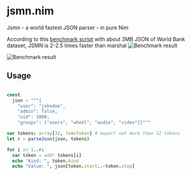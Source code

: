 # jsmn.nim
Jsmn - a world fastest JSON parser - in pure Nim

According to this [benchmark script](https://github.com/rgv151/benchmarking/blob/master/marshal_vs_manual.nim) with about 3MB JSON of World Bank dataset, JSMN is 2-2.5 times faster than marshal
![Benchmark result](https://downloader.disk.yandex.ru/preview/cf0d5b53d98f7cda33484e56c649191039f82b86881b3503036519749dc024c4/5cd67ba6/VfrKkos1WSzVs-j90gCy1dLWs5PgJjdR9UWqcKxrIQanHRc9n9sSz-cpXvhmPbYDjgRKWmvIzouyDrKjw7WpMg%3D%3D?uid=0&filename=2019-05-11_10-36-59.png&disposition=inline&hash=&limit=0&content_type=image%2Fpng&tknv=v2&size=2048x2048)

![Benchmark result](https://downloader.disk.yandex.ru/preview/5e9d24e4155569765445535b978ebe667be82f3e59e043d5660206bbc1962f35/5cd67bc1/oYyULY8MIiYSd38io7nHmFGwy328Wd2tvLWnCBwe_lAytqCmtXVpzWSqRPygSkuBLfNI-SJxBOCzJ4bsXajIcA%3D%3D?uid=0&filename=2019-05-11_10-37-29.png&disposition=inline&hash=&limit=0&content_type=image%2Fpng&tknv=v2&size=2048x2048)

## Usage

```nim

const
  json = """{
    "user": "johndoe",
    "admin": false,
    "uid": 1000,
    "groups": ["users", "wheel", "audio", "video"]}"""

var tokens: array[32, JsmnToken] # expect not more than 32 tokens
let r = parseJson(json, tokens)

for i in 1..r:
  var token = addr tokens[i]
  echo "Kind: ", token.kind
  echo "Value: ", json[token.start..<token.stop]

```